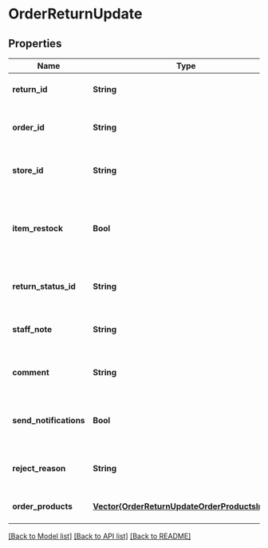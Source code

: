 # OrderReturnUpdate


## Properties
Name | Type | Description | Notes
------------ | ------------- | ------------- | -------------
**return_id** | **String** | Return ID | [default to nothing]
**order_id** | **String** | Defines the order id | [optional] [default to nothing]
**store_id** | **String** | Store Id | [optional] [default to nothing]
**item_restock** | **Bool** | Boolean, whether or not to add the line items back to the store inventory. | [optional] [default to false]
**return_status_id** | **String** | Defines return request status | [optional] [default to nothing]
**staff_note** | **String** | Specifies staff note | [optional] [default to nothing]
**comment** | **String** | Specifies return comment | [optional] [default to nothing]
**send_notifications** | **Bool** | Send notifications to customer after order was created | [optional] [default to false]
**reject_reason** | **String** | Defines return reject reason | [optional] [default to nothing]
**order_products** | [**Vector{OrderReturnUpdateOrderProductsInner}**](OrderReturnUpdateOrderProductsInner.md) |  | [default to nothing]


[[Back to Model list]](../README.md#models) [[Back to API list]](../README.md#api-endpoints) [[Back to README]](../README.md)



